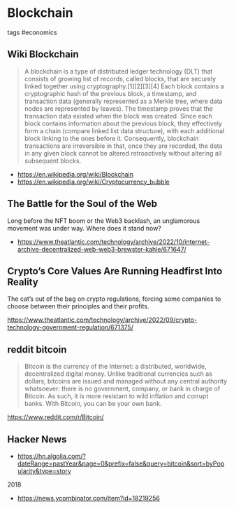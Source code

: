 # Blockchain

tags #economics 


## Wiki Blockchain

>A blockchain is a type of distributed ledger technology (DLT) that consists of growing list of records, called blocks, that are securely linked together using cryptography.[1][2][3][4] Each block contains a cryptographic hash of the previous block, a timestamp, and transaction data (generally represented as a Merkle tree, where data nodes are represented by leaves). The timestamp proves that the transaction data existed when the block was created. Since each block contains information about the previous block, they effectively form a chain (compare linked list data structure), with each additional block linking to the ones before it. Consequently, blockchain transactions are irreversible in that, once they are recorded, the data in any given block cannot be altered retroactively without altering all subsequent blocks.

* https://en.wikipedia.org/wiki/Blockchain
* https://en.wikipedia.org/wiki/Cryptocurrency_bubble


## The Battle for the Soul of the Web
Long before the NFT boom or the Web3 backlash, an unglamorous movement was under way. Where does it stand now?

* https://www.theatlantic.com/technology/archive/2022/10/internet-archive-decentralized-web-web3-brewster-kahle/671647/

## Crypto’s Core Values Are Running Headfirst Into Reality
The cat’s out of the bag on crypto regulations, forcing some companies to choose between their principles and their profits.

https://www.theatlantic.com/technology/archive/2022/09/crypto-technology-government-regulation/671375/


## reddit bitcoin

> Bitcoin is the currency of the Internet: a distributed, worldwide, decentralized digital money. Unlike traditional currencies such as dollars, bitcoins are issued and managed without any central authority whatsoever: there is no government, company, or bank in charge of Bitcoin. As such, it is more resistant to wild inflation and corrupt banks. With Bitcoin, you can be your own bank.

https://www.reddit.com/r/Bitcoin/


## Hacker News

* https://hn.algolia.com/?dateRange=pastYear&page=0&prefix=false&query=bitcoin&sort=byPopularity&type=story

2018

* https://news.ycombinator.com/item?id=18219256
